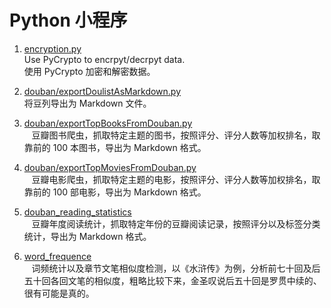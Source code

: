 Python 小程序
=============
1. [encryption.py](https://github.com/luozhaohui/python/blob/master/Encryption.py)  
    Use PyCrypto to encrpyt/decrpyt data.  
    使用 PyCrypto 加密和解密数据。

2. [douban/exportDoulistAsMarkdown.py](https://github.com/luozhaohui/PythonSnippet/blob/master/exportDoulistAsMarkdown.py)  
    将豆列导出为 Markdown 文件。

3. [douban/exportTopBooksFromDouban.py](https://github.com/luozhaohui/PythonSnippet/blob/master/exportTopBooksFromDouban.py)  
    豆瓣图书爬虫，抓取特定主题的图书，按照评分、评分人数等加权排名，取靠前的 100 本图书，导出为 Markdown 格式。
    
4. [douban/exportTopMoviesFromDouban.py](https://github.com/luozhaohui/PythonSnippet/blob/master/exportTopMoviesFromDouban.py)  
    豆瓣电影爬虫，抓取特定主题的电影，按照评分、评分人数等加权排名，取靠前的 100 部电影，导出为 Markdown 格式。
    
5. [douban_reading_statistics](https://github.com/luozhaohui/python/tree/master/douban_reading_statistics)  
    豆瓣年度阅读统计，抓取特定年份的豆瓣阅读记录，按照评分以及标签分类统计，导出为 Markdown 格式。

6. [word_frequence](https://github.com/luozhaohui/python/tree/master/word_frequence)  
    词频统计以及章节文笔相似度检测，以《水浒传》为例，分析前七十回及后五十回各回文笔的相似度，粗略比较下来，金圣叹说后五十回是罗贯中续的、很有可能是真的。
